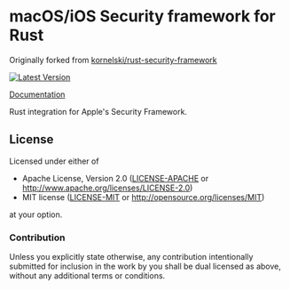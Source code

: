 # macOS/iOS Security framework for Rust

Originally forked from [kornelski/rust-security-framework](https://github.com/kornelski/rust-security-framework)

[![Latest Version](https://img.shields.io/crates/v/security-framework.svg)](https://lib.rs/crates/apple_security)

[Documentation](https://docs.rs/apple_security)

Rust integration for Apple's Security Framework.

## License

Licensed under either of
 * Apache License, Version 2.0 ([LICENSE-APACHE](LICENSE-APACHE) or http://www.apache.org/licenses/LICENSE-2.0)
 * MIT license ([LICENSE-MIT](LICENSE-MIT) or http://opensource.org/licenses/MIT)

at your option.

### Contribution

Unless you explicitly state otherwise, any contribution intentionally submitted
for inclusion in the work by you shall be dual licensed as above, without any
additional terms or conditions.

